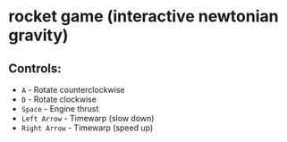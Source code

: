 # rocket game (interactive newtonian gravity)

## Controls: 
- `A` - Rotate counterclockwise
- `D` - Rotate clockwise
- `Space` - Engine thrust
- `Left Arrow` - Timewarp (slow down)
- `Right Arrow` - Timewarp (speed up)